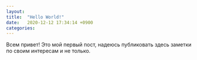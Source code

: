 ```yaml
---
layout:
title:  "Hello World!"
date:   2020-12-12 17:34:14 +0900
categories: 
---
```


Всем привет! Это мой первый пост, надеюсь публиковать здесь заметки по своим интересам и не только.
